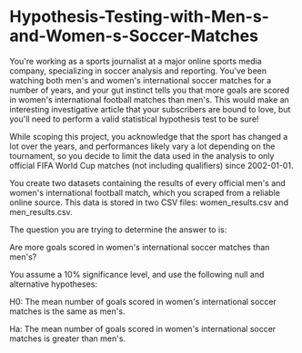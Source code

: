# Hypothesis-Testing-with-Men-s-and-Women-s-Soccer-Matches
You're working as a sports journalist at a major online sports media company, specializing in soccer analysis and reporting. You've been watching both men's and women's international soccer matches for a number of years, and your gut instinct tells you that more goals are scored in women's international football matches than men's. This would make an interesting investigative article that your subscribers are bound to love, but you'll need to perform a valid statistical hypothesis test to be sure!

While scoping this project, you acknowledge that the sport has changed a lot over the years, and performances likely vary a lot depending on the tournament, so you decide to limit the data used in the analysis to only official FIFA World Cup matches (not including qualifiers) since 2002-01-01.

You create two datasets containing the results of every official men's and women's international football match, which you scraped from a reliable online source. This data is stored in two CSV files: women_results.csv and men_results.csv.

The question you are trying to determine the answer to is:

Are more goals scored in women's international soccer matches than men's?

You assume a 10% significance level, and use the following null and alternative hypotheses:

 H0: The mean number of goals scored in women's international soccer matches is the same as men's.

 Ha: The mean number of goals scored in women's international soccer matches is greater than men's.
